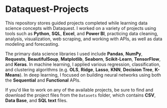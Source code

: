 # Dataquest-Projects

This repository stores guided projects completed while learning data science concepts with Dataquest. I worked on a variety of projects using tools such as **Python**, **SQL**, **Excel**, and **Power BI**, practicing data cleaning, analysis, visualization, web scraping, and working with APIs, as well as data modeling and forecasting.

The primary data science libraries I used include **Pandas**, **NumPy**, **Requests**, **BeautifulSoup**, **Matplotlib**, **Seaborn**, **Scikit-Learn**, **TensorFlow**, and **Keras**. In machine learning, I applied various regression, classification, and clustering algorithms (e.g. **OLS**, **Ridge**, **Lasso**, **KNN**, **Decision Tree**, **K-Means**). In deep learning, I focused on building neural networks using both the **Sequential** and **Functional** APIs.

If you'd like to work on any of the available projects, be sure to find and download the project files from the `Datasets` folder, which contains **CSV**, **Data Base**, and **SQL text** files.
